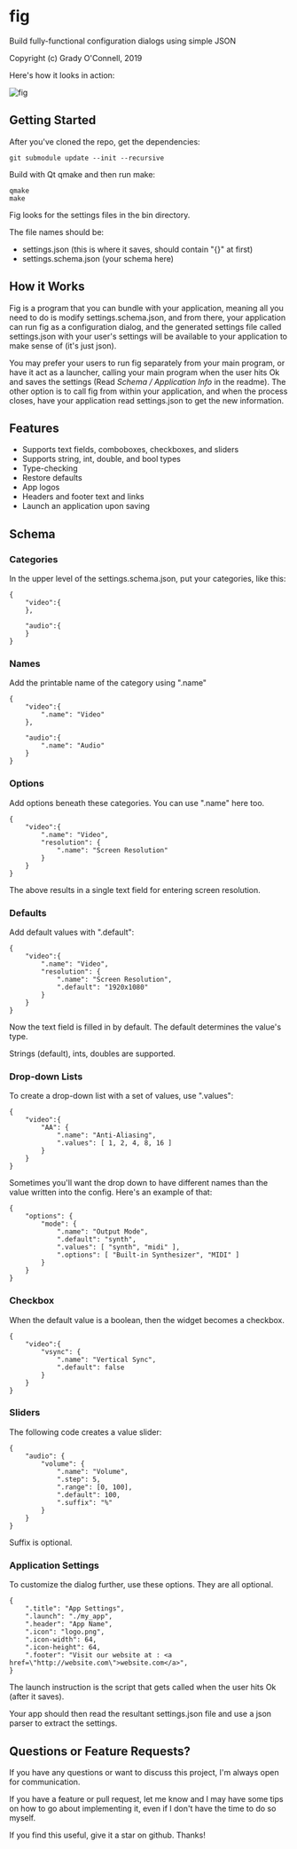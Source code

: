 fig
===

Build fully-functional configuration dialogs using simple JSON

Copyright (c) Grady O'Connell, 2019

Here's how it looks in action:

![fig](https://imgur.com/N1YSO94.png)

## Getting Started

After you've cloned the repo, get the dependencies:

```
git submodule update --init --recursive
```

Build with Qt qmake and then run make:

```
qmake
make
```

Fig looks for the settings files in the bin directory.

The file names should be:

- settings.json (this is where it saves, should contain "{}" at first)
- settings.schema.json (your schema here)

## How it Works

Fig is a program that you can bundle with your application, meaning all you need to do is modify
settings.schema.json, and from there, your application can run fig as a configuration dialog,
and the generated settings file called settings.json with your user's
settings will be available to your application to make sense of (it's just json).

You may prefer your users to run fig separately from your main program, or
have it act as a launcher, calling your main program when the
user hits Ok and saves the settings (Read *Schema / Application Info* in the readme).
The other option is to call fig from within your application, and when the process closes,
have your application read settings.json to get the new information.

## Features

- Supports text fields, comboboxes, checkboxes, and sliders
- Supports string, int, double, and bool types
- Type-checking
- Restore defaults
- App logos
- Headers and footer text and links
- Launch an application upon saving

## Schema

### Categories

In the upper level of the settings.schema.json, put your categories, like this:

```
{
    "video":{
    },
    
    "audio":{
    }
}
```

### Names

Add the printable name of the category using ".name"

```
{
    "video":{
        ".name": "Video"
    },
        
    "audio":{
        ".name": "Audio"
    }
}
```

### Options

Add options beneath these categories.  You can use ".name" here too.

```
{
    "video":{
        ".name": "Video",
        "resolution": {
            ".name": "Screen Resolution"
        }
    }
}
```

The above results in a single text field for entering screen resolution.

### Defaults

Add default values with ".default":

```
{
    "video":{
        ".name": "Video",
        "resolution": {
            ".name": "Screen Resolution",
            ".default": "1920x1080"
        }
    }
}
```

Now the text field is filled in by default.  The default determines the value's type.

Strings (default), ints, doubles are supported.

### Drop-down Lists

To create a drop-down list with a set of values, use ".values":

```
{
    "video":{
        "AA": {
            ".name": "Anti-Aliasing",
            ".values": [ 1, 2, 4, 8, 16 ]
        }
    }
}

```

Sometimes you'll want the drop down to have different names than the value written into the config.
Here's an example of that:

```
{
    "options": {
        "mode": {
            ".name": "Output Mode",
            ".default": "synth",
            ".values": [ "synth", "midi" ],
            ".options": [ "Built-in Synthesizer", "MIDI" ]
        }
    }
}

```

### Checkbox

When the default value is a boolean, then the widget becomes a checkbox.

```
{
    "video":{
        "vsync": {
            ".name": "Vertical Sync",
            ".default": false
        }
    }
}
```

### Sliders

The following code creates a value slider:

```
{
    "audio": {
        "volume": {
            ".name": "Volume",
            ".step": 5,
            ".range": [0, 100],
            ".default": 100,
            ".suffix": "%"
        }
    }
}
```

Suffix is optional.

### Application Settings

To customize the dialog further, use these options.  They are all optional.

```
{
    ".title": "App Settings",
    ".launch": "./my_app",
    ".header": "App Name",
    ".icon": "logo.png",
    ".icon-width": 64,
    ".icon-height": 64,
    ".footer": "Visit our website at : <a href=\"http://website.com\">website.com</a>",
}
```

The launch instruction is the script that gets called when the user hits Ok (after it saves).

Your app should then read the resultant settings.json file and use a json parser to extract the settings.

## Questions or Feature Requests?

If you have any questions or want to discuss this project, I'm always open for communication.

If you have a feature or pull request, let me know and I may have some tips on how to go
about implementing it, even if I don't have the time to do so myself.

If you find this useful, give it a star on github. Thanks!

